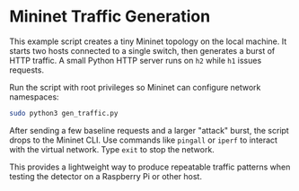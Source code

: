 # Mininet Traffic Generation

This example script creates a tiny Mininet topology on the local machine. It starts two hosts connected to a single switch, then generates a burst of HTTP traffic. A small Python HTTP server runs on `h2` while `h1` issues requests.

Run the script with root privileges so Mininet can configure network namespaces:

```bash
sudo python3 gen_traffic.py
```

After sending a few baseline requests and a larger "attack" burst, the script drops to the Mininet CLI. Use commands like `pingall` or `iperf` to interact with the virtual network. Type `exit` to stop the network.

This provides a lightweight way to produce repeatable traffic patterns when testing the detector on a Raspberry Pi or other host.
